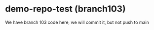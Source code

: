 # demo-repo-test (branch103)

We have branch 103 code here, we will commit it, but not push to main
